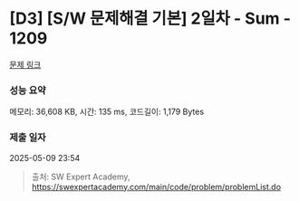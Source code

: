 # [D3] [S/W 문제해결 기본] 2일차 - Sum - 1209 

[문제 링크](https://swexpertacademy.com/main/code/problem/problemDetail.do?contestProbId=AV13_BWKACUCFAYh) 

### 성능 요약

메모리: 36,608 KB, 시간: 135 ms, 코드길이: 1,179 Bytes

### 제출 일자

2025-05-09 23:54



> 출처: SW Expert Academy, https://swexpertacademy.com/main/code/problem/problemList.do